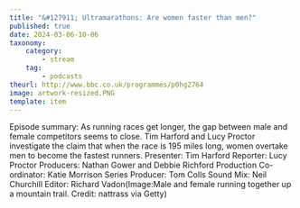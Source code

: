 ```yaml
---
title: "&#127911; Ultramarathons: Are women faster than men?"
published: true
date: 2024-03-06-10-06
taxonomy:
    category:
        - stream
    tag:
        - podcasts
theurl: http://www.bbc.co.uk/programmes/p0hg2764
image: artwork-resized.PNG
template: item
---
```


Episode summary: As running races get longer, the gap between male and female competitors seems to close. Tim Harford and Lucy Proctor investigate the claim that when the race is 195 miles long, women overtake men to become the fastest runners. Presenter: Tim Harford Reporter: Lucy Proctor Producers: Nathan Gower and Debbie Richford Production Co-ordinator: Katie Morrison Series Producer: Tom Colls Sound Mix: Neil Churchill Editor: Richard Vadon(Image:Male and female running together up a mountain trail. Credit: nattrass via Getty)
